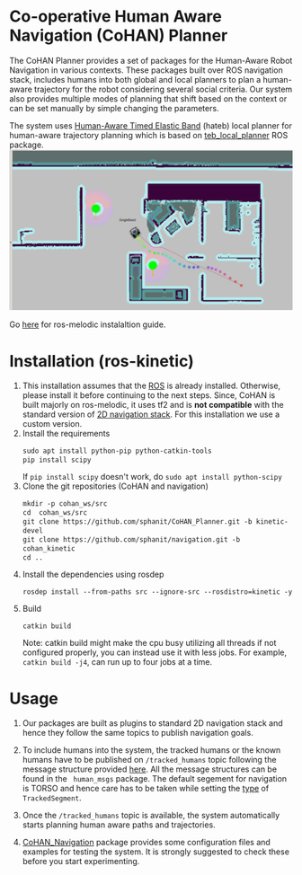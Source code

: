 # Co-operative Human Aware Navigation (CoHAN) Planner

The CoHAN Planner provides a set of packages for the Human-Aware Robot Navigation in various contexts. These packages built over ROS navigation stack, includes humans into both global and local planners to plan a human-aware trajectory for the robot considering several social criteria. Our system also provides multiple modes of planning that shift based on the context or can be set manually by simple changing the parameters.  

The system uses [Human-Aware Timed Elastic Band](https://hal.laas.fr/hal-02922029/file/Ro_Man_2020.pdf) (hateb) local planner for human-aware trajectory planning which is based on [teb_local_planner](https://github.com/rst-tu-dortmund/teb_local_planner) ROS package. 
![](https://github.com/sphanit/images/blob/main/cohan.png)


Go [here](https://github.com/sphanit/CoHAN_Planner/tree/master) for ros-melodic instalaltion guide.

# Installation (ros-kinetic)
1. This installation assumes that the [ROS](http://wiki.ros.org/ROS/Installation) is already installed. Otherwise, please install it before continuing to the next steps. Since, CoHAN is built majorly on ros-melodic, it uses tf2 and is **not compatible** with the standard version of [2D navigation stack](http://wiki.ros.org/navigation). For this installation we use a custom version.
2. Install the requirements
	```
	sudo apt install python-pip python-catkin-tools
	pip install scipy
	```
	If ```pip install scipy``` doesn't work, do ```sudo apt install python-scipy```
3. Clone the git repositories (CoHAN and navigation)
	```
	mkdir -p cohan_ws/src
	cd 	cohan_ws/src
	git clone https://github.com/sphanit/CoHAN_Planner.git -b kinetic-devel
	git clone https://github.com/sphanit/navigation.git -b cohan_kinetic
	cd ..	
	```
4. Install the dependencies using rosdep
	```
	rosdep install --from-paths src --ignore-src --rosdistro=kinetic -y
	```
5. Build
	```
	catkin build
	```
	Note: catkin build might make the cpu busy utilizing all threads if not configured properly, you can instead use it with less jobs. For example, ```catkin build -j4```, can run up to four jobs at a time.
	
# Usage
1. Our packages are built as plugins to standard 2D navigation stack and hence they follow the same topics to publish navigation goals.

2. To include humans into the system, the tracked humans or the known humans have to be published on ``` /tracked_humans ``` topic following the message structure provided [here](https://github.com/sphanit/CoHAN_Planner/blob/master/human_msgs/msg/TrackedHumans.msg). All the message structures can be found in the ``` human_msgs``` package. The default segement for navigation is TORSO and hence care has to be taken while setting the [type](https://github.com/sphanit/CoHAN_Planner/blob/master/human_msgs/msg/TrackedSegmentType.msg) of ```TrackedSegment```.  

3. Once the ```/tracked_humans``` topic is available, the system automatically starts planning human aware paths and trajectories. 
4. [CoHAN_Navigation](https://github.com/sphanit/CoHAN_Navigation/tree/kinetic-devel) package provides some configuration files and examples for testing the system. It is strongly suggested to check these before you start experimenting.
